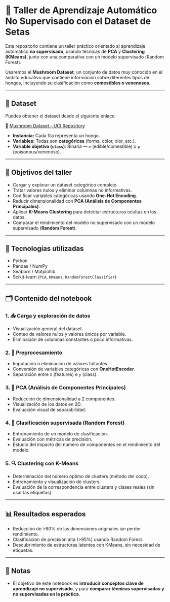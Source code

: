 # 🍄 Taller de Aprendizaje Automático No Supervisado con el Dataset de Setas

Este repositorio contiene un taller práctico orientado al aprendizaje automático **no supervisado**, usando técnicas de **PCA** y **Clustering (KMeans)**, junto con una comparativa con un modelo supervisado (Random Forest).

Usaremos el **Mushroom Dataset**, un conjunto de datos muy conocido en el ámbito educativo que contiene información sobre diferentes tipos de hongos, incluyendo su clasificación como **comestibles o venenosos**.

---

## 📂 Dataset

Puedes obtener el dataset desde el siguiente enlace:

🔗 [Mushroom Dataset - UCI Repository](https://archive.ics.uci.edu/ml/datasets/Mushroom)

- **Instancia:** Cada fila representa un hongo.
- **Variables:** Todas son **categóricas** (forma, color, olor, etc.).
- **Variable objetivo (`class`)**: Binaria — `e` (edible/comestible) o `p` (poisonous/venenoso).

---

## 🧠 Objetivos del taller

- Cargar y explorar un dataset categórico complejo.
- Tratar valores nulos y eliminar columnas no informativas.
- Codificar variables categóricas usando **One-Hot Encoding**.
- Reducir dimensionalidad con **PCA (Análisis de Componentes Principales)**.
- Aplicar **K-Means Clustering** para detectar estructuras ocultas en los datos.
- Comparar el rendimiento del modelo no supervisado con un modelo supervisado (**Random Forest**).

---

## 🔧 Tecnologías utilizadas

- Python
- Pandas / NumPy
- Seaborn / Matplotlib
- Scikit-learn (`PCA`, `KMeans`, `RandomForestClassifier`)

---

## 🗂️ Contenido del notebook

### 1. 📥 Carga y exploración de datos
- Visualización general del dataset.
- Conteo de valores nulos y valores únicos por variable.
- Eliminación de columnas constantes o poco informativas.

### 2. 🧼 Preprocesamiento
- Imputación o eliminación de valores faltantes.
- Conversión de variables categóricas con **OneHotEncoder**.
- Separación entre `X` (features) e `y` (class).

### 3. 🧪 PCA (Análisis de Componentes Principales)
- Reducción de dimensionalidad a 2 componentes.
- Visualización de los datos en 2D.
- Evaluación visual de separabilidad.

### 4. 🌳 Clasificación supervisada (Random Forest)
- Entrenamiento de un modelo de clasificación.
- Evaluación con métricas de precisión.
- Estudio del impacto del número de componentes en el rendimiento del modelo.

### 5. 🔍 Clustering con K-Means
- Determinación del número óptimo de clusters (método del codo).
- Entrenamiento y visualización de clusters.
- Evaluación de la correspondencia entre clusters y clases reales (sin usar las etiquetas).

---

## 📊 Resultados esperados

- Reducción de >90% de las dimensiones originales sin perder rendimiento.
- Clasificación de precisión alta (>95%) usando Random Forest.
- Descubrimiento de estructuras latentes con KMeans, sin necesidad de etiquetas.

---

## 📌 Notas 

- El objetivo de este notebook es **introducir conceptos clave de aprendizaje no supervisado**, y para **comparar técnicas supervisadas y no supervisadas en la práctica**.



